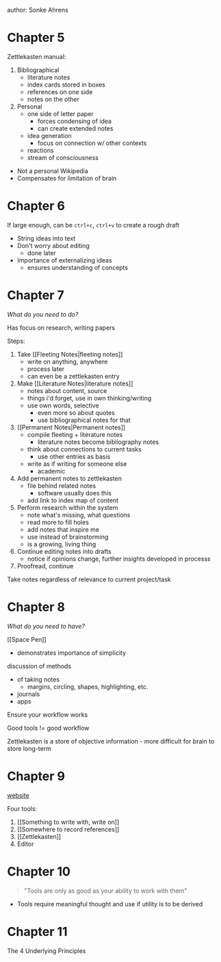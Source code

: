 author: Sonke Ahrens

# Chapter 5

Zettlekasten manual:

1. Bibliographical
	- literature notes
	- index cards stored in boxes
	- references on one side
	- notes on the other
2. Personal
	- one side of letter paper
		- forces condensing of idea
		- can create extended notes
	- idea generation
		- focus on connection w/ other contexts
	- reactions
	- stream of consciousness
- Not a personal Wikipedia
- Compensates for limitation of brain

# Chapter 6

If large enough, can be `ctrl+c`, `ctrl+v` to create a rough draft

- String ideas into text
- Don't worry about editing
	- done later
- Importance of externalizing ideas
	- ensures understanding of concepts

# Chapter 7
*What do you need to do?*

Has focus on research, writing papers

Steps:
1. Take [[Fleeting Notes|fleeting notes]]
	- write on anything, anywhere
	- process later
	- can even be a zettlekasten entry
2. Make [[Literature Notes|literature notes]]
	- notes about content, source
	- things i'd forget, use in own thinking/writing
	- use own words, selective
		- even more so about quotes
		- use bibliographical notes for that
3. [[Permanent Notes|Permanent notes]]
	- compile fleeting + literature notes
		- literature notes become bibliography notes
	- think about connections to current tasks
		- use other entries as basis
	- write as if writing for someone else
		- academic
4. Add permanent notes to zettlekasten
	- file behind related notes
		- software usually does this
	- add link to index map of content
5. Perform research within the system
	- note what's missing, what questions
	- read more to fill holes
	- add notes that inspire me
	- use instead of brainstorming
	- is a growing, living thing
6. Continue editing notes into drafts
	- notice if opinions change, further insights developed in processs
7. Proofread, continue

Take notes regardless of relevance to current project/task

# Chapter 8
*What do you need to have?*

[[Space Pen]]
- demonstrates importance of simplicity

discussion of methods
- of taking notes
	- margins, circling, shapes, highlighting, etc.
- journals
- apps

Ensure your workflow works

Good tools != good workflow

Zettlekasten is a store of objective information
	- more difficult for brain to store long-term

# Chapter 9
[website](takesmartnotes.com)

Four tools:
1. [[Something to write with, write on]]
2. [[Somewhere to record references]]
3. [[Zettlekasten]]
4. Editor

# Chapter 10
> "Tools are only as good as your ability to work with them"

- Tools require meaningful thought and use if utility is to be derived

# Chapter 11
The 4 Underlying Principles